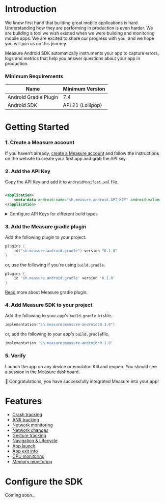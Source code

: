 # Introduction

We know first hand that building great mobile applications is hard. Understanding how they are
performing in production
is even harder. We are building a tool we wish existed when we were building and
monitoring mobile apps. We
are excited to share our progress with you, and we hope you will join us on this journey.

Measure Android SDK automatically instruments your app to capture errors, logs and metrics that
help you answer questions about your app in production.

### Minimum Requirements

| Name                  | Minimum Version   |
|-----------------------|-------------------|
| Android Gradle Plugin | 7.4               |
| Android SDK           | API 21 (Lollipop) |

# Getting Started

### 1. Create a Measure account

If you haven't already, [create a Measure account](https://measure.sh/auth/login) and follow the
instructions on the website to create your first app and grab the API key.

### 2. Add the API Key

Copy the API Key and add it to `AndroidManifest.xml` file.

```xml

<application>
    <meta-data android:name="sh.measure.android.API_KEY" android:value="YOUR_API_KEY" />
</application>
```

<details>
  <summary>Configure API Keys for different build types</summary>

You can also
use [manifestPlaceholders](https://developer.android.com/build/manage-manifests#inject_build_variables_into_the_manifest)
to configure measure API key for different build types.

In the `build.gradle.kts` file:

```kotlin
android {
    buildTypes {
        debug {
            manifestPlaceholders["measureApiKey"] = "YOUR_API_KEY"
        }
        release {
            manifestPlaceholders["measureApiKey"] = "YOUR_API_KEY"
        }
    }
}
```

or in the `build.gradle` file:

```groovy
android {
    buildTypes {
        debug {
            manifestPlaceholders = ["measureApiKey": "YOUR_API_KEY"]
        }
        release {
            manifestPlaceholders = ["measureApiKey": "YOUR_API_KEY"]
        }
    }
}
```

Then add the following in the `AndroidManifest.xml` file:

```xml

<application>
    <meta-data android:name="sh.measure.android.API_KEY" android:value="${measureApiKey}" />
</application>
```

</details>

### 3. Add the Measure gradle plugin

Add the following plugin to your project.

```kotlin
plugins {
    id("sh.measure.android.gradle") version "0.1.0"
}
```

or, use the following if you're using `build.gradle`.

```groovy
plugins {
    id 'sh.measure.android.gradle' version '0.1.0'
}
```

[Read](measure-android-gradle/README.md) more about Measure gradle plugin.

### 4. Add Measure SDK to your project

Add the following to your app's `build.gradle.kts`file.

[//]: # (TODO: Replace with the actual version on maven central)

```kotlin
implementation("sh.measure:measure-android:0.1.0")
```

or, add the following to your app's `build.gradle`file.

```groovy
implementation 'sh.measure:measure-android:0.1.0'
```

### 5. Verify

Launch the app on any device or emulator. Kill and reopen. You should see a session in the
Measure dashboard.

🎉 Congratulations, you have successfully integrated Measure into your app!

# Features

* [Crash tracking](docs/features/feature_crash_tracking.md)
* [ANR tracking](docs/features/feature_anr_tracking.md)
* [Network monitoring](docs/features/feature_network_monitoring.md)
* [Network changes](docs/features/feature_network_changes.md)
* [Gesture tracking](docs/features/feature_gesture_tracking.md)
* [Navigation & Lifecycle](docs/features/feature_navigation_and_lifecycle.md)
* [App launch](docs/features/feature_app_launch.md)
* [App exit info](docs/features/feature_app_exit_info.md)
* [CPU monitoring](docs/features/feature_cpu_monitoring.md)
* [Memory monitoring](docs/features/feature_memory_monitoring.md)

# Configure the SDK

Coming soon...